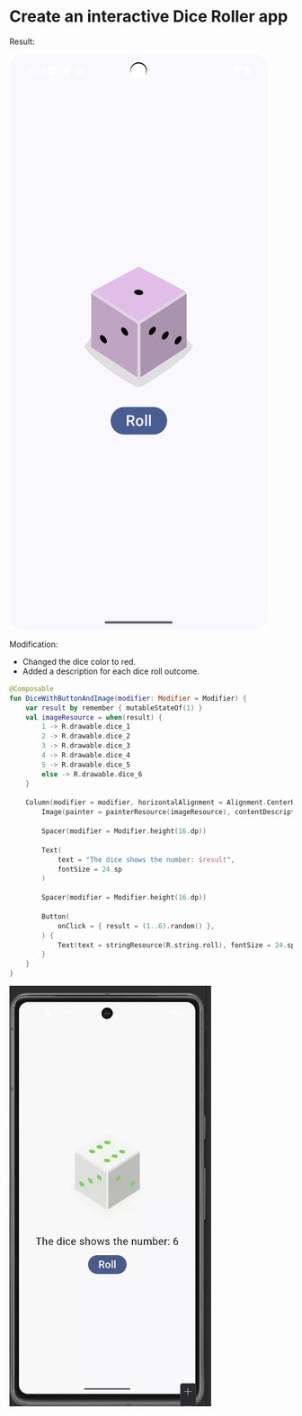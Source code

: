 # Create an interactive Dice Roller app

Result:

![Result 1](./assets/result.1.png)

Modification:

- Changed the dice color to red.
- Added a description for each dice roll outcome.

```kt
@Composable
fun DiceWithButtonAndImage(modifier: Modifier = Modifier) {
    var result by remember { mutableStateOf(1) }
    val imageResource = when(result) {
        1 -> R.drawable.dice_1
        2 -> R.drawable.dice_2
        3 -> R.drawable.dice_3
        4 -> R.drawable.dice_4
        5 -> R.drawable.dice_5
        else -> R.drawable.dice_6
    }

    Column(modifier = modifier, horizontalAlignment = Alignment.CenterHorizontally) {
        Image(painter = painterResource(imageResource), contentDescription = result.toString())

        Spacer(modifier = Modifier.height(16.dp))

        Text(
            text = "The dice shows the number: $result",
            fontSize = 24.sp
        )

        Spacer(modifier = Modifier.height(16.dp))

        Button(
            onClick = { result = (1..6).random() },
        ) {
            Text(text = stringResource(R.string.roll), fontSize = 24.sp)
        }
    }
}
```

![Result 2](./assets/result-2.gif)